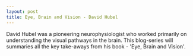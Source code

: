 ```yaml
---
layout: post
title: Eye, Brain and Vision - David Hubel 
---
```


David Hubel was a pioneering neurophysiologist who worked primarily on understanding the visual pathways in the brain. This blog-series will summaries all the key take-aways from his book - 'Eye, Brain and Vision'.

